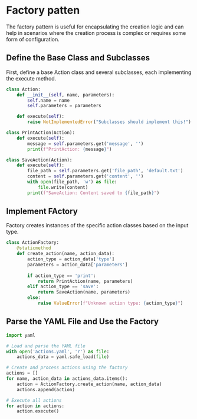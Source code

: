 # Factory patten 

The factory pattern is useful for encapsulating the creation logic and can help in scenarios where the creation process
is complex or requires some form of configuration.

## Define the Base Class and Subclasses
First, define a base Action class and several subclasses, each implementing the execute method.

```python
class Action:
    def __init__(self, name, parameters):
        self.name = name
        self.parameters = parameters

    def execute(self):
        raise NotImplementedError("Subclasses should implement this!")

class PrintAction(Action):
    def execute(self):
        message = self.parameters.get('message', '')
        print(f"PrintAction: {message}")

class SaveAction(Action):
    def execute(self):
        file_path = self.parameters.get('file_path', 'default.txt')
        content = self.parameters.get('content', '')
        with open(file_path, 'w') as file:
            file.write(content)
        print(f"SaveAction: Content saved to {file_path}")

```

## Implement FActory
Factory creates instances of the specific action classes based on the input type.

```python
class ActionFactory:
    @staticmethod
    def create_action(name, action_data):
        action_type = action_data['type']
        parameters = action_data['parameters']
        
        if action_type == 'print':
            return PrintAction(name, parameters)
        elif action_type == 'save':
            return SaveAction(name, parameters)
        else:
            raise ValueError(f"Unknown action type: {action_type}")

```

## Parse the YAML File and Use the Factory

```python
import yaml

# Load and parse the YAML file
with open('actions.yaml', 'r') as file:
    actions_data = yaml.safe_load(file)

# Create and process actions using the factory
actions = []
for name, action_data in actions_data.items():
    action = ActionFactory.create_action(name, action_data)
    actions.append(action)

# Execute all actions
for action in actions:
    action.execute()

```